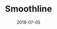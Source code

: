 ---
title:          "Smoothline"
date:           "2018-07-05"
draft:          false
robotsExclude:  true
---